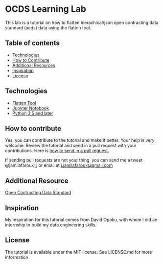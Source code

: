 # OCDS Learning Lab
This lab is a tutorial on how to flatten hierachical/json open contracting data standard (ocds) data using the flatten tool.


## Table of contents
* [Technologies](#technologies)
* [How to Contribute](#how-to-contribute)
* [Additional Resources](#additional-resources)
* [Inspiration](#inspiration)
* [License](#license)


## Technologies
* [Flatten Tool](https://flatten-tool.readthedocs.io/en/latest/)
* [Jupyter Notebook](https://jupyter.org/)
* [Python 3.5 and later](https://www.python.org/)


## How to contribute
Yes, you can contribute to the tutorial and make it better. Your help is very welcome. Review the tutorial and send in a pull request with your contributions. Here is [how to send in a pull reguest](https://help.github.com/en/articles/creating-a-pull-request).

If sending pull requests are not your thing, you can send me a tweet @jamilafarouk_j or email at j.jamilafarouk@gmail.com


## Additional Resource
[Open Contracting Data Standard](http://standard.open-contracting.org/latest/en/)


## Inspiration
My inspiration for this tutorial comes from David Opoku, with whom I did an internship to build my data engineering skills.


## License
The tutorial is available under the MIT license. See LICENSE.md for more information
